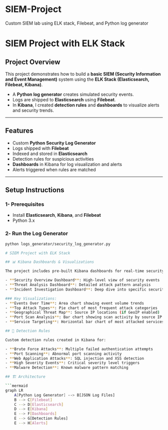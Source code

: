 # SIEM-Project
Custom SIEM lab using ELK stack, Filebeat, and Python log generator
# SIEM Project with ELK Stack  

## Project Overview  
This project demonstrates how to build a **basic SIEM (Security Information and Event Management)** system using the **ELK Stack (Elasticsearch, Filebeat, Kibana)**.  

- A **Python log generator** creates simulated security events.  
- Logs are shipped to **Elasticsearch** using **Filebeat**.  
- In **Kibana**, I created **detection rules** and **dashboards** to visualize alerts and security trends.  

---

## Features  
- Custom **Python Security Log Generator**  
- Logs shipped with **Filebeat**  
- Indexed and stored in **Elasticsearch**  
- Detection rules for suspicious activities  
- **Dashboards** in Kibana for log visualization and alerts  
- Alerts triggered when rules are matched  

---

## Setup Instructions  

### 1- Prerequisites  
- Install **Elasticsearch**, **Kibana**, and **Filebeat**  
- Python 3.x  

### 2️- Run the Log Generator  
```bash
python logs_generator/security_log_generator.py

# SIEM Project with ELK Stack

## 📊 Kibana Dashboards & Visualizations

The project includes pre-built Kibana dashboards for real-time security monitoring:

- **Security Overview Dashboard**: High-level view of security events
- **Threat Analysis Dashboard**: Detailed attack pattern analysis  
- **Incident Investigation Dashboard**: Deep dive into specific security events

### Key Visualizations:
- **Events Over Time**: Area chart showing event volume trends
- **Top Attack Types**: Pie chart of most frequent attack categories
- **Geographical Threat Map**: Source IP locations (if GeoIP enabled)
- **Port Scan Analysis**: Bar chart showing scan activity by source IP
- **Service Targeting**: Horizontal bar chart of most attacked services

## 🚨 Detection Rules

Custom detection rules created in Kibana for:

- **Brute Force Attacks**: Multiple failed authentication attempts
- **Port Scanning**: Abnormal port scanning activity
- **Web Application Attacks**: SQL injection and XSS detection
- **High Severity Events**: Critical severity level triggers
- **Malware Detection**: Known malware pattern matching

## 🏗️ Architecture

```mermaid
graph LR
    A[Python Log Generator] --> B[JSON Log Files]
    B --> C[Filebeat]
    C --> D[Elasticsearch]
    D --> E[Kibana]
    E --> F[Dashboards]
    E --> G[Detection Rules]
    E --> H[Alerts]



